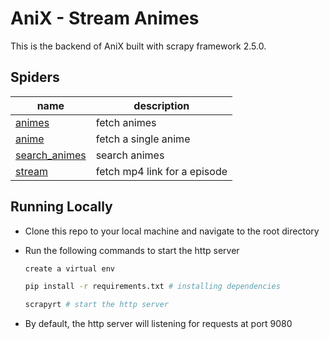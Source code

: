 # AniX - Stream Animes

This is the backend of AniX built with scrapy framework 2.5.0. 

## Spiders

| name                                           | description                  |
| ---------------------------------------------- | ---------------------------- |
| [animes](anixScrapy/spiders/animes.py)               | fetch animes                 |
| [anime](anixScrapy/spiders/anime.py)                 | fetch a single anime         |
| [search_animes](anixScrapy/spiders/search_animes.py) | search animes                |
| [stream](anixScrapy/spiders/stream.py)               | fetch mp4 link for a episode |

## Running Locally

- Clone this repo to your local machine and navigate to the root directory

- Run the following commands to start the http server

	```bash
	create a virtual env

	pip install -r requirements.txt # installing dependencies

	scrapyrt # start the http server
	```
- By default, the http server will listening for requests at port 9080
